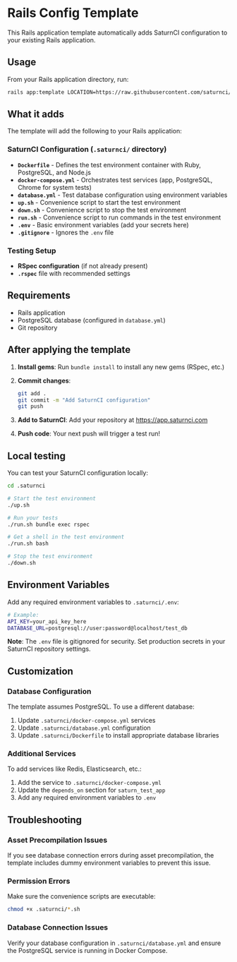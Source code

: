 # Rails Config Template

This Rails application template automatically adds SaturnCI configuration to your existing Rails application.

## Usage

From your Rails application directory, run:

```bash
rails app:template LOCATION=https://raw.githubusercontent.com/saturnci/saturnci-config-templates/main/rails/template.rb
```

## What it adds

The template will add the following to your Rails application:

### SaturnCI Configuration (`.saturnci/` directory)
- **`Dockerfile`** - Defines the test environment container with Ruby, PostgreSQL, and Node.js
- **`docker-compose.yml`** - Orchestrates test services (app, PostgreSQL, Chrome for system tests)
- **`database.yml`** - Test database configuration using environment variables
- **`up.sh`** - Convenience script to start the test environment
- **`down.sh`** - Convenience script to stop the test environment
- **`run.sh`** - Convenience script to run commands in the test environment
- **`.env`** - Basic environment variables (add your secrets here)
- **`.gitignore`** - Ignores the `.env` file

### Testing Setup
- **RSpec configuration** (if not already present)
- **`.rspec`** file with recommended settings

## Requirements

- Rails application
- PostgreSQL database (configured in `database.yml`)
- Git repository

## After applying the template

1. **Install gems**: Run `bundle install` to install any new gems (RSpec, etc.)

2. **Commit changes**:
   ```bash
   git add .
   git commit -m "Add SaturnCI configuration"
   git push
   ```

3. **Add to SaturnCI**: Add your repository at https://app.saturnci.com

4. **Push code**: Your next push will trigger a test run!

## Local testing

You can test your SaturnCI configuration locally:

```bash
cd .saturnci

# Start the test environment
./up.sh

# Run your tests
./run.sh bundle exec rspec

# Get a shell in the test environment
./run.sh bash

# Stop the test environment
./down.sh
```

## Environment Variables

Add any required environment variables to `.saturnci/.env`:

```bash
# Example:
API_KEY=your_api_key_here
DATABASE_URL=postgresql://user:password@localhost/test_db
```

**Note**: The `.env` file is gitignored for security. Set production secrets in your SaturnCI repository settings.

## Customization

### Database Configuration
The template assumes PostgreSQL. To use a different database:

1. Update `.saturnci/docker-compose.yml` services
2. Update `.saturnci/database.yml` configuration
3. Update `.saturnci/Dockerfile` to install appropriate database libraries

### Additional Services
To add services like Redis, Elasticsearch, etc.:

1. Add the service to `.saturnci/docker-compose.yml`
2. Update the `depends_on` section for `saturn_test_app`
3. Add any required environment variables to `.env`

## Troubleshooting

### Asset Precompilation Issues
If you see database connection errors during asset precompilation, the template includes dummy environment variables to prevent this issue.

### Permission Errors
Make sure the convenience scripts are executable:
```bash
chmod +x .saturnci/*.sh
```

### Database Connection Issues
Verify your database configuration in `.saturnci/database.yml` and ensure the PostgreSQL service is running in Docker Compose.